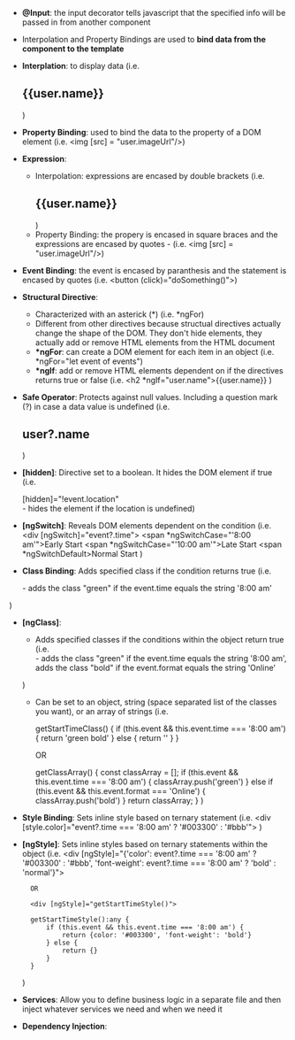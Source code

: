 - __@Input__: the input decorator tells javascript that the specified info will be passed in from another component

- Interpolation and Property Bindings are used to __bind data from the component to the template__

- __Interplation__: to display data (i.e. <h2>{{user.name}}</h2>)

- __Property Binding__: used to bind the data to the property of a DOM element (i.e. <img [src] = "user.imageUrl"/>)

- __Expression__: 
    - Interpolation: expressions are encased by double brackets (i.e. <h2>{{user.name}}</h2>)
    - Property Binding: the propery is encased in square braces and the expressions are encased by quotes - (i.e. <img [src] = "user.imageUrl"/>) 

- __Event Binding__: the event is encased by paranthesis and the statement is encased by quotes (i.e. <button (click)="doSomething()"></button>)

- __Structural Directive__: 
    - Characterized with an asterick (*) (i.e. *ngFor)
    - Different from other directives because structual directives actually change the shape of the DOM. They don't hide elements, they actually add or remove HTML elements from the HTML document
    - __*ngFor__: can create a DOM element for each item in an object (i.e. *ngFor="let event of events")
    - __*ngIf__: add or remove HTML elements dependent on if the directives returns true or false (i.e. <h2 *ngIf="user.name">{{user.name}}</h2> )

- __Safe Operator__: Protects against null values. Including a question mark (?) in case a data value is undefined (i.e. <h2>user?.name</h2>)

- __[hidden]__: Directive set to a boolean. It hides the DOM element if true (i.e. <div>[hidden]="!event.location"</div> - hides the element if the location is undefined)

- __[ngSwitch]__: Reveals DOM elements dependent on the condition (i.e. 
        <div [ngSwitch]="event?.time">
            <span *ngSwitchCase="'8:00 am'">Early Start</span>
            <span *ngSwitchCase="'10:00 am'">Late Start</span>
            <span *ngSwitchDefault>Normal Start</span>
        </div>
    )

- __Class Binding__: Adds specified class if the condition returns true (i.e. 
    <div [class.green]="event?.time === '8:00 am'"> - adds the class "green" if the event.time equals the string '8:00 am'
)

- __[ngClass]__: 
    - Adds specified classes if the conditions within the object return true (i.e. 
        <div [ngClass]="{green: event?.time === '8:00 am', bold: event?.format === 'Online'}"> - adds the class "green" if the event.time equals the string '8:00 am', adds the class "bold" if the event.format equals the string 'Online'
    ) 
    - Can be set to an object, string (space separated list of the classes you want), or an array of strings (i.e.

        <div [ngClass]="getStartTimeClass()">

        getStartTimeClass() {
            if (this.event && this.event.time === '8:00 am') {
                return 'green bold'
            } else {
                return ''
            }
        }

        OR

        <div [ngClass]="getClassArray()">

        getClassArray() {
            const classArray = [];
            if (this.event && this.event.time === '8:00 am') {
                classArray.push('green')
            } else if (this.event && this.event.format === 'Online') {
                classArray.push('bold')
            }
            return classArray;
        }
    )

- __Style Binding__: Sets inline style based on ternary statement (i.e. 
        <div [style.color]="event?.time === '8:00 am' ? '#003300' : '#bbb'">
    )

- __[ngStyle]__: Sets inline styles based on ternary statements within the object (i.e. 
        <div [ngStyle]="{'color': event?.time === '8:00 am' ? '#003300' : '#bbb', 'font-weight': event?.time === '8:00 am' ? 'bold' : 'normal'}">

        OR

        <div [ngStyle]="getStartTimeStyle()">

        getStartTimeStyle():any {
            if (this.event && this.event.time === '8:00 am') {
                return {color: '#003300', 'font-weight': 'bold'}
            } else {
                return {}
            }
        }
    ) 

- __Services__: Allow you to define business logic in a separate file and then inject whatever services we need and when we need it

- __Dependency Injection__:


